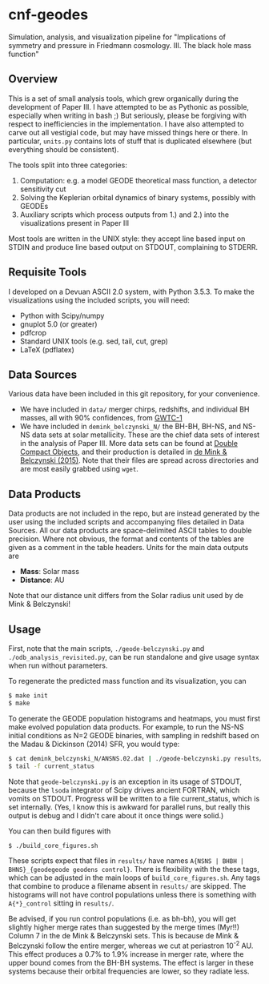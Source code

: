 # cnf-geodes
Simulation, analysis, and visualization pipeline for "Implications of symmetry and pressure in Friedmann cosmology. III. The black hole mass function"

## Overview

This is a set of small analysis tools, which grew organically during the development of Paper III.  I have attempted to be as Pythonic as possible, especially when writing in bash ;)  But seriously, please be forgiving with respect to inefficiencies in the implementation.  I have also attempted to carve out all vestigial code, but may have missed things here or there.  In particular, `units.py` contains lots of stuff that is duplicated elsewhere (but everything should be consistent).

The tools split into three categories:
1. Computation: e.g. a model GEODE theoretical mass function, a detector sensitivity cut
2. Solving the Keplerian orbital dynamics of binary systems, possibly with GEODEs
3. Auxiliary scripts which process outputs from 1.) and 2.) into the visualizations present in Paper III

Most tools are written in the UNIX style: they accept line based input on STDIN and produce line based output on STDOUT, complaining to STDERR.

## Requisite Tools

I developed on a Devuan ASCII 2.0 system, with Python 3.5.3.  To make the visualizations using the included scripts, you will need:

+ Python with Scipy/numpy
+ gnuplot 5.0 (or greater)
+ pdfcrop
+ Standard UNIX tools (e.g. sed, tail, cut, grep)
+ LaTeX (pdflatex)

## Data Sources

Various data have been included in this git repository, for your convenience.
+ We have included in `data/` merger chirps, redshifts, and individual BH masses, all with 90% confidences, from [GWTC-1](https://arxiv.org/abs/1811.12907)
+ We have included in `demink_belczynski_N/` the BH-BH, BH-NS, and NS-NS data sets at solar metallicity.  These are the chief data sets of interest in the analysis of Paper III.  More data sets can be found at [Double Compact Objects](https://www.syntheticuniverse.org/dco_initial.php), and their production is detailed in [de Mink & Belczynski (2015)](http://adsabs.harvard.edu/abs/2015arXiv150603573D).  Note that their files are spread across directories and are most easily grabbed using `wget`.

## Data Products

Data products are not included in the repo, but are instead generated by the user using the included scripts and accompanying files detailed in Data Sources.  All our data products are space-delimited ASCII tables to double precision.  Where not obvious, the format and contents of the tables are given as a comment in the table headers.  Units for the main data outputs are

+ **Mass**: Solar mass
+ **Distance**: AU

Note that our distance unit differs from the Solar radius unit used by de Mink & Belczynski!

## Usage

First, note that the main scripts, `./geode-belczynski.py` and `./odb_analysis_revisited.py`, can be run standalone and give usage syntax when run without parameters.

To regenerate the predicted mass function and its visualization, you can 
```bash
$ make init
$ make
```
To generate the GEODE population histograms and heatmaps, you must first make evolved population data products.  For example, to run the NS-NS initial conditions as N=2 GEODE binaries, with sampling in redshift based on the Madau & Dickinson (2014) SFR, you would type:
```bash
$ cat demink_belczynski_N/ANSNS.02.dat | ./geode-belczynski.py results/ANSNS_geodegeode geode-geode madau > /dev/null & 
$ tail -f current_status
```
Note that `geode-belczynski.py` is an exception in its usage of STDOUT, because the `lsoda` integrator of Scipy drives ancient FORTRAN, which vomits on STDOUT.  Progress will be written to a file current_status, which is set internally.  (Yes, I know this is awkward for parallel runs, but really this output is debug and I didn't care about it once things were solid.)

You can then build figures with
```bash
$ ./build_core_figures.sh
```
These scripts expect that files in `results/` have names `A{NSNS | BHBH | BHNS}_{geodegeode geodens control}`.  There is flexibility with the these tags, which can be adjusted in the main loops of `build_core_figures.sh`.   Any tags that combine to produce a filename absent in `results/` are skipped.  The histograms will not have control populations unless there is something with `A{*}_control` sitting in `results/`.  

Be advised, if you run control populations (i.e. as bh-bh), you will get slightly higher merge rates than suggested by the merge times (Myr!!) Column 7 in the de Mink & Belczynski sets.  This is because de Mink & Belczynski follow the entire merger, whereas we cut at periastron 10<sup>-2</sup> AU.  This effect produces a 0.7% to 1.9% increase in merger rate, where the upper bound comes from the BH-BH systems.  The effect is larger in these systems because their orbital frequencies are lower, so they radiate less.